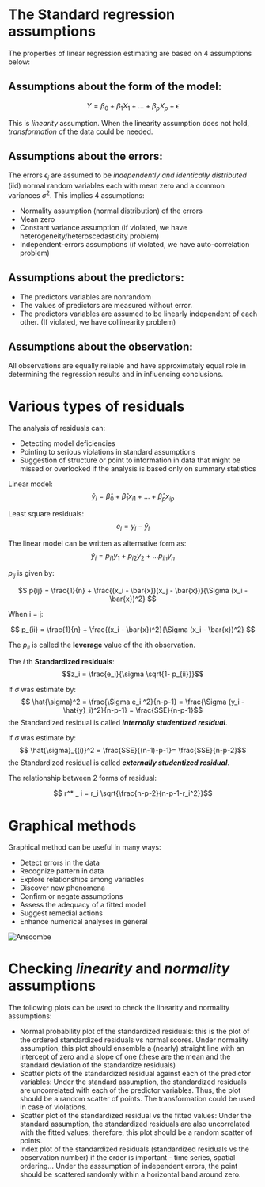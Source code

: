 # The Standard regression assumptions

The properties of linear regression estimating are based on 4 assumptions below:

## Assumptions about the form of the model:

$$ Y = \beta_0 + \beta_1 X_1 + ... + \beta_p X_p + \epsilon $$

This is *linearity* assumption. When the linearity assumption does not hold, _transformation_ of the data could be needed.

## Assumptions about the errors:

The errors $\epsilon_i$ are assumed to be _independently and identically distributed_ (iid) normal random variables each with mean zero and a common variances $\sigma^2$. This implies 4 assumptions:

- Normality assumption (normal distribution) of the errors
- Mean zero
- Constant variance assumption (if violated, we have heterogeneity/heteroscedasticity problem)
- Independent-errors assumptions (if violated, we have auto-correlation problem)

## Assumptions about the predictors:

- The predictors variables are nonrandom
- The values of predictors are measured without error.
- The predictors variables are assumed to be linearly independent of each other. (If violated, we have collinearity problem)

## Assumptions about the observation:

All observations are equally reliable and have approximately equal role in determining the regression results and in influencing conclusions.

# Various types of residuals
The analysis of residuals can:
- Detecting model deficiencies
- Pointing to serious violations in standard assumptions
- Suggestion of structure or point to information in data that might be missed or overlooked if the analysis is based only on summary statistics

Linear model:
$$ \hat{y}_i = \hat{\beta}_0 + \hat{\beta}_1 x_{i1} + ... + \hat{\beta}_p x_{ip} $$

Least square residuals:
 $$ e_i = y_i - \hat{y}_i $$

The linear model can be written as alternative form as:
 $$ \hat{y}_i = p_{i1}y_1 + p_{i2}y_2 + ... p_{in}y_n$$

 $p_{ij}$ is given by:

 $$ p{ij} = \frac{1}{n} + \frac{(x_i - \bar{x})(x_j - \bar{x})}{\Sigma (x_i - \bar{x})^2} $$

When i = j:

$$ p_{ii} = \frac{1}{n} + \frac{(x_i - \bar{x})^2}{\Sigma (x_i - \bar{x})^2} $$

The $p_{ii}$ is called the **leverage** value of the ith observation.

The *i* th **Standardized residuals**:
$$z_i = \frac{e_i}{\sigma \sqrt{1- p_{ii}}}$$

If $\sigma$ was estimate by:
$$ \hat{\sigma}^2 = \frac{\Sigma e_i ^2}{n-p-1} = \frac{\Sigma (y_i - \hat{y}_i)^2}{n-p-1} = \frac{SSE}{n-p-1}$$
the Standardized residual is called **_internally studentized residual_**.

If $\sigma$ was estimate by:
$$ \hat{\sigma}_{(i)}^2 = \frac{SSE}{(n-1)-p-1}= \frac{SSE}{n-p-2}$$
the Standardized residual is called **_externally studentized residual_**.

The relationship between 2 forms of residual:

$$ r^* _ i = r_i \sqrt{\frac{n-p-2}{n-p-1-r_i^2}}$$

# Graphical methods

Graphical method can be useful in many ways:
- Detect errors in the data
- Recognize pattern in data
- Explore relationships among variables
- Discover new phenomena
- Confirm or negate assumptions
- Assess the adequacy of a fitted model
- Suggest remedial actions
- Enhance numerical analyses in general

![Anscombe](https://upload.wikimedia.org/wikipedia/commons/thumb/f/f4/Anscombe_with_text.svg/808px-Anscombe_with_text.svg.png "Anscombe quartet")

# Checking _linearity_ and _normality_ assumptions

The following plots can be used to check the linearity and normality assumptions:
- Normal probability plot of the standardized residuals: this is the plot of the ordered standardized residuals vs normal scores. Under normality assumption, this plot should ensemble a (nearly) straight line with an intercept of zero and a slope of one (these are the mean and the standard deviation of the standardize residuals)
- Scatter plots of the standardized residual against each of the predictor variables: Under the standard assumption, the standardized residuals are uncorrelated with each of the predictor variables. Thus, the plot should be a random scatter of points. The transformation could be used in case of violations.
- Scatter plot of the standardized residual vs the fitted values: Under the standard assumption, the standardized residuals are also uncorrelated with the fitted values; therefore, this plot should be a random scatter of points.
- Index plot of the standardized residuals (standardized residuals vs the observation number) if the order is important - time series, spatial ordering... Under the asssumption of independent errors, the point should be scattered randomly within a horizontal band around zero.
